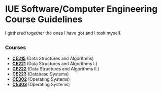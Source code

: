 # IUE Software/Computer Engineering Course Guidelines
I gathered together the ones I have got and I took myself. 

## 

### Courses 
- [**CE215**](https://drive.google.com/open?id=1r0ZbyqK-qVfTNSAoOZEm0xVdZ1yWt9R5) (Data Structures and Algorithms)
- [**CE221**](https://drive.google.com/open?id=1Mvhl3t3E0IjJcoIckXRAlDieBPKTy9sC) (Data Structures and Algorithms I.)
- [**CE222**](https://drive.google.com/open?id=1usUPC3_R2OrKdMZMUyKO1vTF4wG9-9PT) (Data Structures and Algorithms II.)
- [**CE223**](https://drive.google.com/open?id=1aq5PuukIpYpLMM0gATiVVEs4dVpB8MYO) (Database Systems)
- [**CE302**](https://drive.google.com/open?id=1QKzH_0-RH2Sf7ibEgk1rl55Mc3G1uaOp) (Operating Systems)
- [**CE303**](https://drive.google.com/open?id=1uNPVUAs-DYBjpj5ZMQcDYfoMzgBNyjdD) (Operating Systems)